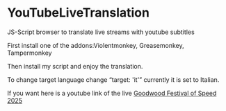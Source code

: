 # YouTubeLiveTranslation
JS-Script browser to translate live streams with youtube subtitles 

First install one of the addons:Violentmonkey, Greasemonkey, Tampermonkey

Then install my script and enjoy the translation.

To change target language change “target: 'it'” currently it is set to Italian.

If you want here is a youtube link of the live [Goodwood Festival of Speed 2025](https://www.youtube.com/watch?v=GnRHgwn5F8k)
